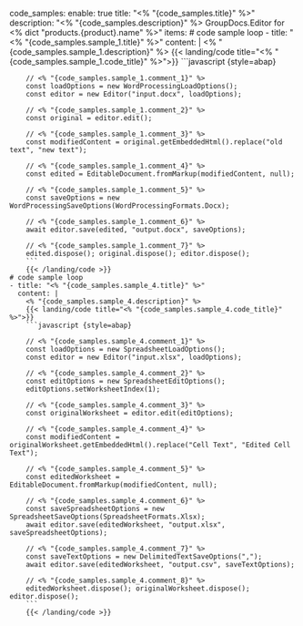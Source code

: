 code_samples:
  enable: true
  title: "<% "{code_samples.title}" %>"
  description: "<% "{code_samples.description}" %> GroupDocs.Editor for <% dict "products.{product}.name" %>"
  items:
    # code sample loop
    - title: "<% "{code_samples.sample_1.title}" %>"
      content: |
        <% "{code_samples.sample_1.description}" %> 
        {{< landing/code title="<% "{code_samples.sample_1.code_title}" %>">}}
        ```javascript {style=abap}
        
        // <% "{code_samples.sample_1.comment_1}" %>
        const loadOptions = new WordProcessingLoadOptions();
        const editor = new Editor("input.docx", loadOptions);
        
        // <% "{code_samples.sample_1.comment_2}" %>
        const original = editor.edit();
        
        // <% "{code_samples.sample_1.comment_3}" %>
        const modifiedContent = original.getEmbeddedHtml().replace("old text", "new text");
        
        // <% "{code_samples.sample_1.comment_4}" %>
        const edited = EditableDocument.fromMarkup(modifiedContent, null);
        
        // <% "{code_samples.sample_1.comment_5}" %>
        const saveOptions = new WordProcessingSaveOptions(WordProcessingFormats.Docx);
        
        // <% "{code_samples.sample_1.comment_6}" %>
        await editor.save(edited, "output.docx", saveOptions);
        
        // <% "{code_samples.sample_1.comment_7}" %>
        edited.dispose(); original.dispose(); editor.dispose();
        ```
        {{< /landing/code >}}
    # code sample loop
    - title: "<% "{code_samples.sample_4.title}" %>"
      content: |
        <% "{code_samples.sample_4.description}" %>
        {{< landing/code title="<% "{code_samples.sample_4.code_title}" %>">}}
        ```javascript {style=abap}
        
        // <% "{code_samples.sample_4.comment_1}" %>
        const loadOptions = new SpreadsheetLoadOptions();
        const editor = new Editor("input.xlsx", loadOptions);
        
        // <% "{code_samples.sample_4.comment_2}" %>
        const editOptions = new SpreadsheetEditOptions();
        editOptions.setWorksheetIndex(1);
        
        // <% "{code_samples.sample_4.comment_3}" %>
        const originalWorksheet = editor.edit(editOptions);
        
        // <% "{code_samples.sample_4.comment_4}" %>
        const modifiedContent = originalWorksheet.getEmbeddedHtml().replace("Cell Text", "Edited Cell Text");
        
        // <% "{code_samples.sample_4.comment_5}" %>
        const editedWorksheet = EditableDocument.fromMarkup(modifiedContent, null);
        
        // <% "{code_samples.sample_4.comment_6}" %>
        const saveSpreadsheetOptions = new SpreadsheetSaveOptions(SpreadsheetFormats.Xlsx);
        await editor.save(editedWorksheet, "output.xlsx", saveSpreadsheetOptions);
        
        // <% "{code_samples.sample_4.comment_7}" %>
        const saveTextOptions = new DelimitedTextSaveOptions(",");
        await editor.save(editedWorksheet, "output.csv", saveTextOptions);
        
        // <% "{code_samples.sample_4.comment_8}" %>
        editedWorksheet.dispose(); originalWorksheet.dispose(); editor.dispose();
        ```
        {{< /landing/code >}}